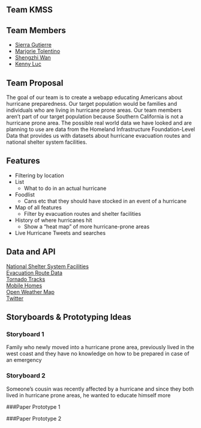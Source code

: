 ## **Team KMSS**

## Team Members
* [Sierra Gutierre](https://github.com/sierracaitlin)<br />
* [Marjorie Tolentino](https://github.com/marj-nt)<br />
* [Shengzhi Wan](https://github.com/ShengzhiW)<br />
* [Kenny Luc](https://github.com/kennyyluc)<br />



## Team Proposal

The goal of our team is to create a webapp educating Americans about hurricane preparedness. Our target population would be families and individuals who are living in hurricane prone areas. Our team members aren’t part of our target population because Southern California is not a hurricane prone area. The possible real world data we have looked and are planning to use are data from the Homeland Infrastructure Foundation-Level Data that provides us with datasets about hurricane evacuation routes and national shelter system facilities.


## Features

*   Filtering by location
*   List
    *   What to do in an actual hurricane
*   Foodlist 
    *   Cans etc that they should have stocked in an event of a hurricane
*   Map of all features
    *   Filter by evacuation routes and shelter facilities
*   History of where hurricanes hit
    *   Show a “heat map” of more hurricane-prone areas
*   Live Hurricane Tweets and searches


## Data and API

[National Shelter System Facilities](https://hifld-geoplatform.opendata.arcgis.com/datasets/national-shelter-system-facilities/data)<br />
[Evacuation Route Data](https://hifld-geoplatform.opendata.arcgis.com/datasets/hurricane-evacuation-routes?geometry=-99.092%2C30.473%2C-93.819%2C31.298)<br />
[Tornado Tracks](https://hifld-geoplatform.opendata.arcgis.com/datasets/historical-tornado-tracks)<br />
[Mobile Homes](https://hifld-geoplatform.opendata.arcgis.com/datasets/mobile-home-parks)<br />
[Open Weather Map](https://openweathermap.org/api)<br />
[Twitter](https://developer.twitter.com/)<br />


## Storyboards & Prototyping Ideas

### Storyboard 1
Family who newly moved into a hurricane prone area, previously lived in the west coast and they have no knowledge on how to be prepared in case of an emergency

### Storyboard 2
Someone’s cousin was recently affected by a hurricane and since they both lived in hurricane prone areas, he wanted to educate himself more

###Paper Prototype 1

###Paper Prototype 2
